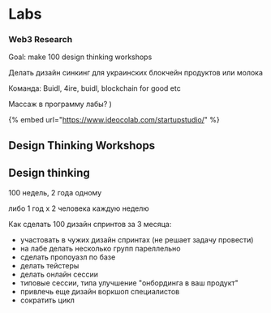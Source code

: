 # Labs

### Web3 Research

Goal: make 100 design thinking workshops

Делать дизайн синкинг для украинских блокчейн продуктов или молока

Команда: Buidl, 4ire, buidl, blockchain for good etc

Массаж в программу лабы? \)

{% embed url="https://www.ideocolab.com/startupstudio/" %}

## Design Thinking Workshops



## Design thinking <a id="FintechInnovators-Designthinking"></a>

100 недель, 2 года одному

либо 1 год х 2 человека каждую неделю

Как сделать 100 дизайн спринтов за 3 месяца:

* участовать в чужих дизайн спринтах \(не решает задачу провести\)
* на лабе делать несколько групп пареллельно
* сделать пропоуазл по базе
* делать тейстеры
* делать онлайн сессии
* типовые сессии, типа улучшение "онбординга в ваш продукт"
* привлечь еще дизайн воркшоп специалистов
* сократить цикл


